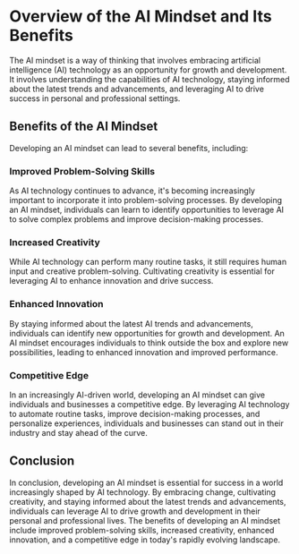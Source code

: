 Overview of the AI Mindset and Its Benefits
=========================================================

The AI mindset is a way of thinking that involves embracing artificial intelligence (AI) technology as an opportunity for growth and development. It involves understanding the capabilities of AI technology, staying informed about the latest trends and advancements, and leveraging AI to drive success in personal and professional settings.

Benefits of the AI Mindset
--------------------------

Developing an AI mindset can lead to several benefits, including:

### Improved Problem-Solving Skills

As AI technology continues to advance, it's becoming increasingly important to incorporate it into problem-solving processes. By developing an AI mindset, individuals can learn to identify opportunities to leverage AI to solve complex problems and improve decision-making processes.

### Increased Creativity

While AI technology can perform many routine tasks, it still requires human input and creative problem-solving. Cultivating creativity is essential for leveraging AI to enhance innovation and drive success.

### Enhanced Innovation

By staying informed about the latest AI trends and advancements, individuals can identify new opportunities for growth and development. An AI mindset encourages individuals to think outside the box and explore new possibilities, leading to enhanced innovation and improved performance.

### Competitive Edge

In an increasingly AI-driven world, developing an AI mindset can give individuals and businesses a competitive edge. By leveraging AI technology to automate routine tasks, improve decision-making processes, and personalize experiences, individuals and businesses can stand out in their industry and stay ahead of the curve.

Conclusion
----------

In conclusion, developing an AI mindset is essential for success in a world increasingly shaped by AI technology. By embracing change, cultivating creativity, and staying informed about the latest trends and advancements, individuals can leverage AI to drive growth and development in their personal and professional lives. The benefits of developing an AI mindset include improved problem-solving skills, increased creativity, enhanced innovation, and a competitive edge in today's rapidly evolving landscape.
